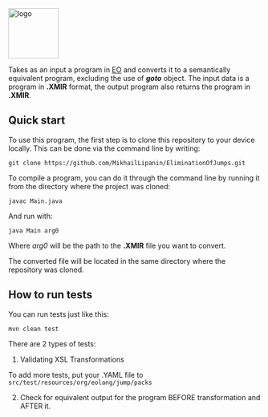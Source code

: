 <img alt="logo" src="https://www.objectionary.com/cactus.svg" height="100px" />

Takes as an input a program in [EO](https://www.eolang.org/) and converts it to a semantically equivalent program, excluding the use of ***goto*** object.
The input data is a program in **.XMIR** format, the output program also returns the program in **.XMIR**.

## Quick start
To use this program, the first step is to clone this repository to your device locally. This can be done via the command line by writing:
```
git clone https://github.com/MikhailLipanin/EliminationOfJumps.git
```
To compile a program, you can do it through the command line by running it from the directory where the project was cloned:
```
javac Main.java
```
And run with:
```
java Main arg0
```
Where *arg0* will be the path to the **.XMIR** file you want to convert.

The converted file will be located in the same directory where the repository was cloned.

## How to run tests

You can run tests just like this:
```
mvn clean test
```

There are 2 types of tests:
1) Validating XSL Transformations

To add more tests, put your .YAML file to `src/test/resources/org/eolang/jump/packs`

2) Check for equivalent output for the program BEFORE transformation and AFTER it.
